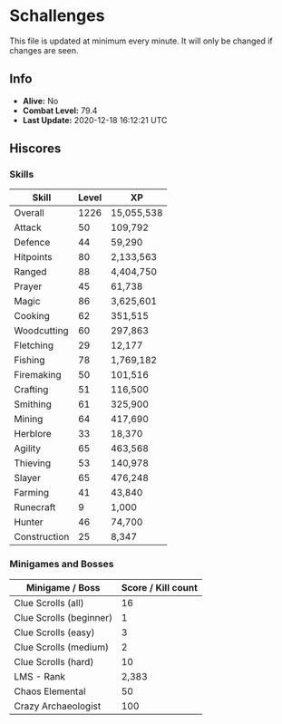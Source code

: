 # Schallenges

This file is updated at minimum every minute. It will only be changed if changes are seen.

## Info

 - **Alive:** No
 - **Combat Level:** 79.4
 - **Last Update:** 2020-12-18 16:12:21 UTC

## Hiscores

### Skills

| Skill | Level | XP |
|--|--|--|
| Overall | 1226 | 15,055,538 |
| Attack | 50 | 109,792 |
| Defence | 44 | 59,290 |
| Hitpoints | 80 | 2,133,563 |
| Ranged | 88 | 4,404,750 |
| Prayer | 45 | 61,738 |
| Magic | 86 | 3,625,601 |
| Cooking | 62 | 351,515 |
| Woodcutting | 60 | 297,863 |
| Fletching | 29 | 12,177 |
| Fishing | 78 | 1,769,182 |
| Firemaking | 50 | 101,516 |
| Crafting | 51 | 116,500 |
| Smithing | 61 | 325,900 |
| Mining | 64 | 417,690 |
| Herblore | 33 | 18,370 |
| Agility | 65 | 463,568 |
| Thieving | 53 | 140,978 |
| Slayer | 65 | 476,248 |
| Farming | 41 | 43,840 |
| Runecraft | 9 | 1,000 |
| Hunter | 46 | 74,700 |
| Construction | 25 | 8,347 |

### Minigames and Bosses

| Minigame / Boss | Score / Kill count |
|--|--|
| Clue Scrolls (all) | 16 |
| Clue Scrolls (beginner) | 1 |
| Clue Scrolls (easy) | 3 |
| Clue Scrolls (medium) | 2 |
| Clue Scrolls (hard) | 10 |
| LMS - Rank | 2,383 |
| Chaos Elemental | 50 |
| Crazy Archaeologist | 100 |
